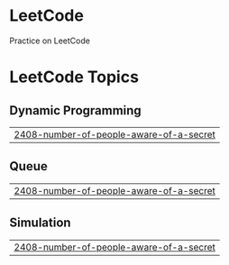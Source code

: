 # LeetCode
Practice on LeetCode

<!---LeetCode Topics Start-->
# LeetCode Topics
## Dynamic Programming
|  |
| ------- |
| [2408-number-of-people-aware-of-a-secret](https://github.com/kailee0422/LeetCode/tree/master/2408-number-of-people-aware-of-a-secret) |
## Queue
|  |
| ------- |
| [2408-number-of-people-aware-of-a-secret](https://github.com/kailee0422/LeetCode/tree/master/2408-number-of-people-aware-of-a-secret) |
## Simulation
|  |
| ------- |
| [2408-number-of-people-aware-of-a-secret](https://github.com/kailee0422/LeetCode/tree/master/2408-number-of-people-aware-of-a-secret) |
<!---LeetCode Topics End-->